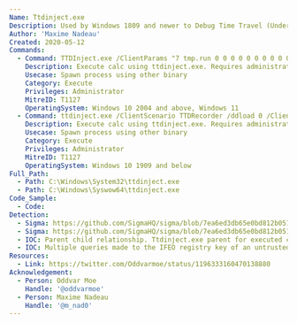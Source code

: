 ```yaml
---
Name: Ttdinject.exe
Description: Used by Windows 1809 and newer to Debug Time Travel (Underlying call of tttracer.exe)
Author: 'Maxime Nadeau'
Created: 2020-05-12
Commands:
  - Command: TTDInject.exe /ClientParams "7 tmp.run 0 0 0 0 0 0 0 0 0 0" /Launch "C:/Windows/System32/calc.exe"
    Description: Execute calc using ttdinject.exe. Requires administrator privileges. A log file will be created in tmp.run. The log file can be changed, but the length (7) has to be updated.
    Usecase: Spawn process using other binary
    Category: Execute
    Privileges: Administrator
    MitreID: T1127
    OperatingSystem: Windows 10 2004 and above, Windows 11
  - Command: ttdinject.exe /ClientScenario TTDRecorder /ddload 0 /ClientParams "7 tmp.run 0 0 0 0 0 0 0 0 0 0" /launch "C:/Windows/System32/calc.exe"
    Description: Execute calc using ttdinject.exe. Requires administrator privileges. A log file will be created in tmp.run. The log file can be changed, but the length (7) has to be updated.
    Usecase: Spawn process using other binary
    Category: Execute
    Privileges: Administrator
    MitreID: T1127
    OperatingSystem: Windows 10 1909 and below
Full_Path:
  - Path: C:\Windows\System32\ttdinject.exe
  - Path: C:\Windows\Syswow64\ttdinject.exe
Code_Sample:
  - Code:
Detection:
  - Sigma: https://github.com/SigmaHQ/sigma/blob/7ea6ed3db65e0bd812b051d9bb4fffd27c4c4d0a/rules/windows/create_remote_thread/create_remote_thread_win_ttdinjec.yml
  - Sigma: https://github.com/SigmaHQ/sigma/blob/7ea6ed3db65e0bd812b051d9bb4fffd27c4c4d0a/rules/windows/process_creation/proc_creation_win_lolbin_ttdinject.yml
  - IOC: Parent child relationship. Ttdinject.exe parent for executed command
  - IOC: Multiple queries made to the IFEO registry key of an untrusted executable (Ex. "HKLM\SOFTWARE\Microsoft\Windows NT\CurrentVersion\Image File Execution Options\payload.exe") from the ttdinject.exe process
Resources:
  - Link: https://twitter.com/Oddvarmoe/status/1196333160470138880
Acknowledgement:
  - Person: Oddvar Moe
    Handle: '@oddvarmoe'
  - Person: Maxime Nadeau
    Handle: '@m_nad0'
---
```

